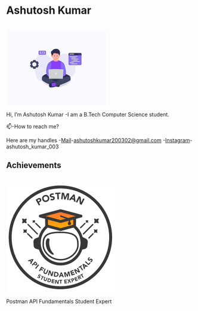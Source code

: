 # Ashutosh Kumar
<br/>
<img src="./programmers.jpg" alt="Programmers">
<br/>
<p>Hi, I’m Ashutosh Kumar -I am a B.Tech Computer Science student.<p/> 
 <p>📫-How to reach me?</p>
<p>Here are my handles -<span style="text-decoration:underline">Mail</span>-<a href="mailto:ashutoshkumar200302@gmail.com">ashutoshkumar200302@gmail.com</a> -<span style="text-decoration:underline">Instagram</span>-ashutosh_kumar_003</p>

## Achievements
</br>
<img src="./PostmanBadge.png" alt="Postman">
<p>Postman API Fundamentals Student Expert</p>

<!--
**AshutoshKumar0206/AshutoshKumar0206** is a ✨ _special_ ✨ repository because its `README.md` (this file) appears on your GitHub profile.

Here are some ideas to get you started:

- 🔭 I’m currently working on ...
- 🌱 I’m currently learning ...
- 👯 I’m looking to collaborate on ...
- 🤔 I’m looking for help with ...
- 💬 Ask me about ...
- 📫 How to reach me: ...
- 😄 Pronouns: ...
- ⚡ Fun fact: ...
-->
